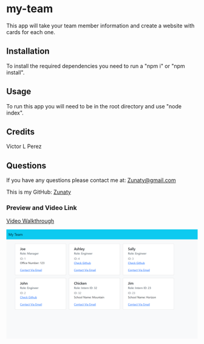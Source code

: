 # my-team

This app will take your team member information and create a website with cards for each one.

## Installation

To install the required dependencies you need to run a "npm i" or "npm install".

## Usage

To run this app you will need to be in the root directory and use "node index".

## Credits

Victor L Perez

## Questions

If you have any questions please contact me at: [Zunaty@gmail.com](Zunaty@gmail.com) 

This is my GitHub: [Zunaty](https://github.com/Zunaty) 

### Preview and Video Link

[Video Walkthrough](https://drive.google.com/file/d/1VR0sO29ggoGT47rhqlKgF3c63_As-ODw/view)

![Preview](./assets/images/preview.png)